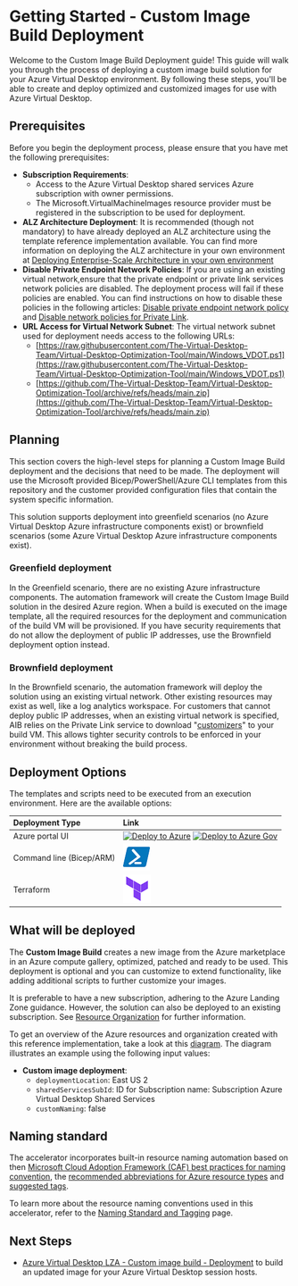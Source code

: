 # Getting Started - Custom Image Build Deployment

Welcome to the Custom Image Build Deployment guide! This guide will walk you through the process of deploying a custom image build solution for your Azure Virtual Desktop environment. By following these steps, you'll be able to create and deploy optimized and customized images for use with Azure Virtual Desktop.

## Prerequisites

Before you begin the deployment process, please ensure that you have met the following prerequisites:

- **Subscription Requirements**:
  - Access to the Azure Virtual Desktop shared services Azure subscription with owner permissions.
  - The Microsoft.VirtualMachineImages resource provider must be registered in the subscription to be used for deployment.
- **ALZ Architecture Deployment**: It is recommended (though not mandatory) to have already deployed an ALZ architecture using the template reference implementation available. You can find more information on deploying the ALZ architecture in your own environment at [Deploying Enterprise-Scale Architecture in your own environment](https://github.com/Azure/Enterprise-Scale)
- **Disable Private Endpoint Network Policies**: If you are using an existing virtual network,ensure that the private endpoint or private link services network policies are disabled. The deployment process will fail if these policies are enabled. You can find instructions on how to disable these policies in the following articles: [Disable private endpoint network policy](https://docs.microsoft.com/azure/private-link/disable-private-endpoint-network-policy) and [Disable network policies for Private Link](https://learn.microsoft.com/azure/private-link/disable-private-link-service-network-policy).
- **URL Access for Virtual Network Subnet**: The virtual network subnet used for deployment needs access to the following URLs:
  - [https://raw.githubusercontent.com/The-Virtual-Desktop-Team/Virtual-Desktop-Optimization-Tool/main/Windows_VDOT.ps1](https://raw.githubusercontent.com/The-Virtual-Desktop-Team/Virtual-Desktop-Optimization-Tool/main/Windows_VDOT.ps1)
  - [https://github.com/The-Virtual-Desktop-Team/Virtual-Desktop-Optimization-Tool/archive/refs/heads/main.zip](https://github.com/The-Virtual-Desktop-Team/Virtual-Desktop-Optimization-Tool/archive/refs/heads/main.zip)

## Planning

This section covers the high-level steps for planning a Custom Image Build deployment and the decisions that need to be made. The deployment will use the Microsoft provided Bicep/PowerShell/Azure CLI templates from this repository and the customer provided configuration files that contain the system specific information.

This solution supports deployment into greenfield scenarios (no Azure Virtual Desktop Azure infrastructure components exist) or brownfield scenarios (some Azure Virtual Desktop Azure infrastructure components exist).

### Greenfield deployment

In the Greenfield scenario, there are no existing Azure infrastructure components. The automation framework will create the Custom Image Build solution in the desired Azure region. When a build is executed on the image template, all the required resources for the deployment and communication of the build VM will be provisioned. If you have security requirements that do not allow the deployment of public IP addresses, use the Brownfield deployment option instead.

### Brownfield deployment

In the Brownfield scenario, the automation framework will deploy the solution using an existing virtual network. Other existing resources may exist as well, like a log analytics workspace. For customers that cannot deploy public IP addresses, when an existing virtual network is specified, AIB relies on the Private Link service to download "[customizers](https://learn.microsoft.com/azure/virtual-machines/linux/image-builder-json?tabs=json%2Cazure-powershell#properties-customize)" to your build VM.  This allows tighter security controls to be enforced in your environment without breaking the build process.

## Deployment Options

The templates and scripts need to be executed from an execution environment. Here are the available options:

| Deployment Type | Link |
|:--|:--|
| Azure portal UI | [![Deploy to Azure](https://aka.ms/deploytoazurebutton)](https://portal.azure.com/#blade/Microsoft_Azure_CreateUIDef/CustomDeploymentBlade/uri/https%3A%2F%2Fraw.githubusercontent.com%2FAzure%2Favdaccelerator%2Fmain%2Fworkload%2Farm%2Fdeploy-custom-image.json/uiFormDefinitionUri/https%3A%2F%2Fraw.githubusercontent.com%2FAzure%2Favdaccelerator%2Fmain%2Fworkload%2Fportal-ui%2Fportal-ui-custom-image.json) [![Deploy to Azure Gov](https://aka.ms/deploytoazuregovbutton)](https://portal.azure.us/?feature.deployapiver=2022-12-01#blade/Microsoft_Azure_CreateUIDef/CustomDeploymentBlade/uri/https%3A%2F%2Fraw.githubusercontent.com%2FAzure%2Favdaccelerator%2Fmain%2Fworkload%2Farm%2Fdeploy-custom-image.json/uiFormDefinitionUri/https%3A%2F%2Fraw.githubusercontent.com%2FAzure%2Favdaccelerator%2Fmain%2Fworkload%2Fportal-ui%2Fportal-ui-custom-image.json) |
| Command line (Bicep/ARM) | [![Powershell/Azure CLI](./icons/powershell.png)](../bicep/readme.md#optional-custom-image-build-deployment) |
| Terraform | [![Terraform](./icons/terraform.png)](./workload/terraform/customimage) |

## What will be deployed

The **Custom Image Build** creates a new image from the Azure marketplace in an Azure compute gallery, optimized, patched and ready to be used. This deployment is optional and you can customize to extend functionality, like adding additional scripts to further customize your images.

It is preferable to have a new subscription, adhering to the Azure Landing Zone guidance. However, the solution can also be deployed to an existing subscription. See [Resource Organization](https://docs.microsoft.com/azure/cloud-adoption-framework/scenarios/wvd/design-area-resource-organization) for further information.

To get an overview of the Azure resources and organization created with this reference implementation, take a look at this [diagram](/workload/docs/diagrams/avd-accelerator-resource-organization-naming.png). The diagram illustrates an example using the following input values:

- **Custom image deployment**:
  - `deploymentLocation`: East US 2
  - `sharedServicesSubId`:  ID for Subscription name: Subscription Azure Virtual Desktop Shared Services
  - `customNaming`: false

## Naming standard

The accelerator incorporates built-in resource naming automation based on then [Microsoft Cloud Adoption Framework (CAF) best practices for naming convention](https://docs.microsoft.com/azure/cloud-adoption-framework/ready/azure-best-practices/resource-naming?WT.mc_id=Portal-Microsoft_Azure_CreateUIDef),  the [recommended abbreviations for Azure resource types](https://docs.microsoft.com/azure/cloud-adoption-framework/ready/azure-best-practices/resource-abbreviations?WT.mc_id=Portal-Microsoft_Azure_CreateUIDef) and [suggested tags](https://docs.microsoft.com/azure/cloud-adoption-framework/ready/azure-best-practices/resource-tagging#minimum-suggested-tags).

To learn more about the resource naming conventions used in this accelerator, refer to the [Naming Standard and Tagging](./resource-naming.md) page.

## Next Steps

- [Azure Virtual Desktop LZA - Custom image build - Deployment](./deploy-custom-image.md) to build an updated image for your Azure Virtual Desktop session hosts.
